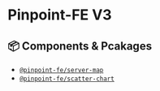 # Pinpoint-FE V3

## 📦 Components & Pcakages
- [`@pinpoint-fe/server-map`](https://pinpoint-apm.github.io/pinpoint-fe-docs/servermap/introduction)
- [`@pinpoint-fe/scatter-chart`](https://pinpoint-apm.github.io/pinpoint-fe-docs/scatterchart/introduction)